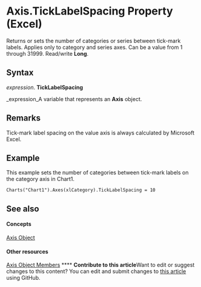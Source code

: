 
# Axis.TickLabelSpacing Property (Excel)

Returns or sets the number of categories or series between tick-mark labels. Applies only to category and series axes. Can be a value from 1 through 31999. Read/write  **Long**.


## Syntax

 _expression_. **TickLabelSpacing**

 _expression_A variable that represents an  **Axis** object.


## Remarks

Tick-mark label spacing on the value axis is always calculated by Microsoft Excel.


## Example

This example sets the number of categories between tick-mark labels on the category axis in Chart1.


```
Charts("Chart1").Axes(xlCategory).TickLabelSpacing = 10 

```


## See also


#### Concepts


 [Axis Object](7e08c61b-90f4-8d91-0ee2-84283d10b324.md)
#### Other resources


 [Axis Object Members](2b60f79e-339d-a6cf-7ec6-a915b550c634.md)
****   **Contribute to this article**Want to edit or suggest changes to this content? You can edit and submit changes to  [this article](https://github.com/jhershey00/VBA_Excel_Test/OpenXMLCon/articles/69e74146-31db-356a-3c00-e5aa35367dc3.md) using GitHub.

